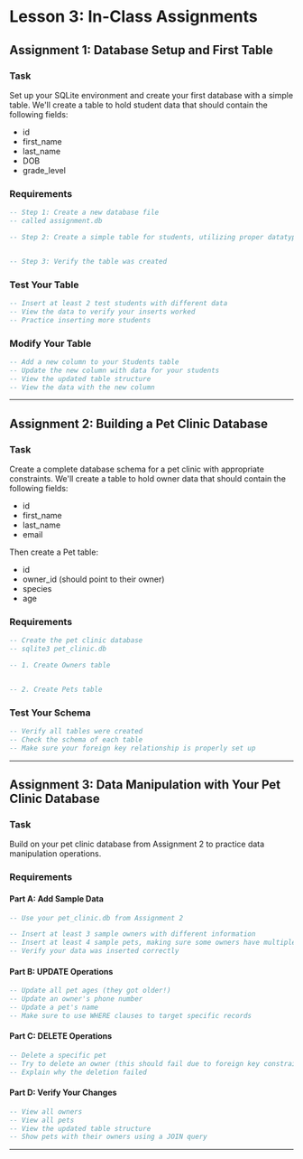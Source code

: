 # Lesson 3: In-Class Assignments

## Assignment 1: Database Setup and First Table

### Task
Set up your SQLite environment and create your first database with a simple table.
We'll create a table to hold student data that should contain the following fields:
- id
- first_name
- last_name
- DOB
- grade_level

### Requirements
```sql
-- Step 1: Create a new database file
-- called assignment.db

-- Step 2: Create a simple table for students, utilizing proper datatypes


-- Step 3: Verify the table was created 

```

### Test Your Table
```sql
-- Insert at least 2 test students with different data
-- View the data to verify your inserts worked
-- Practice inserting more students
```

### Modify Your Table
```sql
-- Add a new column to your Students table
-- Update the new column with data for your students
-- View the updated table structure
-- View the data with the new column
```

---

## Assignment 2: Building a Pet Clinic Database

### Task
Create a complete database schema for a pet clinic with appropriate constraints.
We'll create a table to hold owner data that should contain the following fields:
- id
- first_name
- last_name
- email

Then create a Pet table:

- id 
- owner_id (should point to their owner)
- species
- age

### Requirements
```sql
-- Create the pet clinic database
-- sqlite3 pet_clinic.db

-- 1. Create Owners table


-- 2. Create Pets table

```

### Test Your Schema
```sql
-- Verify all tables were created
-- Check the schema of each table
-- Make sure your foreign key relationship is properly set up
```

---

## Assignment 3: Data Manipulation with Your Pet Clinic Database

### Task
Build on your pet clinic database from Assignment 2 to practice data manipulation operations.

### Requirements

#### Part A: Add Sample Data
```sql
-- Use your pet_clinic.db from Assignment 2

-- Insert at least 3 sample owners with different information
-- Insert at least 4 sample pets, making sure some owners have multiple pets
-- Verify your data was inserted correctly
```

#### Part B: UPDATE Operations
```sql
-- Update all pet ages (they got older!)
-- Update an owner's phone number
-- Update a pet's name
-- Make sure to use WHERE clauses to target specific records
```

#### Part C: DELETE Operations
```sql
-- Delete a specific pet
-- Try to delete an owner (this should fail due to foreign key constraint)
-- Explain why the deletion failed
```

#### Part D: Verify Your Changes
```sql
-- View all owners
-- View all pets
-- View the updated table structure
-- Show pets with their owners using a JOIN query
```

---

